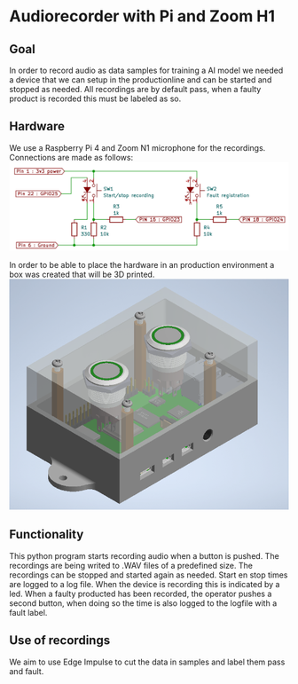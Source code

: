 # Audiorecorder with Pi and Zoom H1

## Goal
In order to record audio as data samples for training a AI model we needed a device that we can setup in the productionline and can be started and stopped as needed. All recordings are by default pass, when a faulty product is recorded this must be labeled as so.

## Hardware
We use a Raspberry Pi 4 and Zoom N1 microphone for the recordings.
Connections are made as follows:
![image](./images/schema.png)

In order to be able to place the hardware in an production environment a box was created that will be 3D printed.
![image](./images/case.png)

## Functionality
This python program starts recording audio when a button is pushed.
The recordings are being writed to .WAV files of a predefined size.
The recordings can be stopped and started again as needed.
Start en stop times are logged to a log file.
When the device is recording this is indicated by a led.
When a faulty producted has been recorded, the operator pushes a second button, when doing so the time is also logged to the logfile with a fault label.

## Use of recordings
We aim to use Edge Impulse to cut the data in samples and label them pass and fault.
